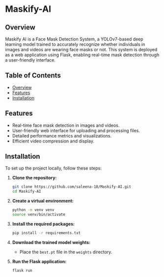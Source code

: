 # Maskify-AI

## Overview

Maskify AI is a Face Mask Detection System, a YOLOv7-based deep learning model trained to accurately recognize whether individuals in images and videos are wearing face masks or not. This system is deployed as a web application using Flask, enabling real-time mask detection through a user-friendly interface.

## Table of Contents

- [Overview](#overview)
- [Features](#features)
- [Installation](#installation)

## Features

- Real-time face mask detection in images and videos.
- User-friendly web interface for uploading and processing files.
- Detailed performance metrics and visualizations.
- Efficient video compression and display.

## Installation

To set up the project locally, follow these steps:

1. **Clone the repository:**
    ```bash
    git clone https://github.com/saleena-18/Maskify-AI.git
    cd Maskify-AI
    ```

2. **Create a virtual environment:**
    ```bash
    python -m venv venv
    source venv/bin/activate
    ```

3. **Install the required packages:**
    ```bash
    pip install -r requirements.txt
    ```

4. **Download the trained model weights:**
    - Place the `best.pt` file in the `weights` directory.

5. **Run the Flask application:**
    ```bash
    flask run
    ```
